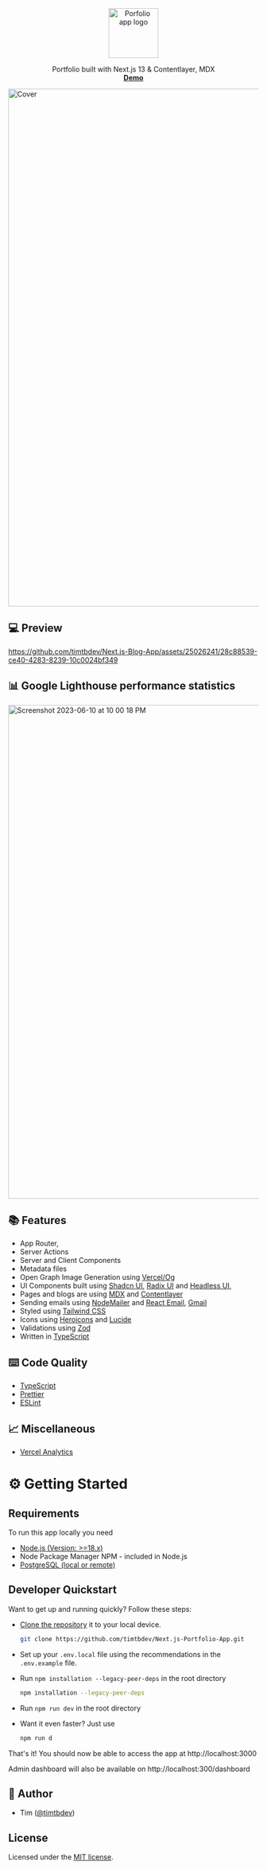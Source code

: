 <p align="center" style="margin-top: 120px">
  <a href="https://timtb.dev">
   <img src="https://github.com/timtbdev/Next.js-Portfolio-App/assets/25026241/f2c9c23c-6de8-4382-9369-f52952de0605" width="100px" alt="Porfolio app logo">
  </a>
</p>

  <p align="center">
  Portfolio built with Next.js 13 & Contentlayer, MDX
  <br>
    <a href="https://timtb.dev"><strong>Demo</strong></a>
  </p>

<img width="1040" alt="Cover" src="portfolio-github-cover](https://github.com/timtbdev/Next.js-Portfolio-App/assets/25026241/f7e5e9ab-b24b-4d34-9754-780eda858e95">

## 💻 Preview

https://github.com/timtbdev/Next.js-Blog-App/assets/25026241/28c88539-ce40-4283-8239-10c0024bf349

## 📊 Google Lighthouse performance statistics

<img width="992" alt="Screenshot 2023-06-10 at 10 00 18 PM" src="https://github.com/timtbdev/Portfolio/assets/25026241/ac4eacfb-d3e7-4afe-a092-d8c5d16a0a34">

## 📚 Features

- App Router,
- Server Actions
- Server and Client Components
- Metadata files
- Open Graph Image Generation using [Vercel/Og](https://vercel.com/docs/concepts/functions/edge-functions/og-image-generation)
- UI Components built using [Shadcn UI](https://ui.shadcn.com/), [Radix UI](https://www.radix-ui.com/) and [Headless UI](https://headlessui.com/),
- Pages and blogs are using [MDX](https://mdxjs.com/) and [Contentlayer](https://www.contentlayer.dev/)
- Sending emails using [NodeMailer](https://nodemailer.com) and [React Email](https://https://react.email/), [Gmail](https://gmail.com)
- Styled using [Tailwind CSS](https://tailwindcss.com/)
- Icons using [Heroicons](https://heroicons.com/) and [Lucide](https://lucide.dev/)
- Validations using [Zod](https://www.zod.dev)
- Written in [TypeScript](https://www.typescriptlang.org/)

## ⌨️ Code Quality

- [TypeScript](https://www.typescriptlang.org/)
- [Prettier](https://prettier.io/)
- [ESLint](https://eslint.org/)

## 📈 Miscellaneous

- [Vercel Analytics](https://vercel.com/analytics)

# ⚙️ Getting Started

## Requirements

To run this app locally you need

- [Node.js (Version: >=18.x)](https://nodejs.org/en/download/)
- Node Package Manager NPM - included in Node.js
- [PostgreSQL (local or remote)](https://www.postgresql.org/download/)

## Developer Quickstart

Want to get up and running quickly? Follow these steps:

- [Clone the repository](https://help.github.com/articles/cloning-a-repository/) it to your local device.

  ```sh
  git clone https://github.com/timtbdev/Next.js-Portfolio-App.git
  ```
- Set up your `.env.local` file using the recommendations in the `.env.example` file.
- Run `npm installation --legacy-peer-deps` in the root directory
  ```sh
  npm installation --legacy-peer-deps
  ```
- Run `npm run dev` in the root directory
- Want it even faster? Just use
  ```sh
  npm run d
  ```

That's it! You should now be able to access the app at http://localhost:3000

Admin dashboard will also be available on http://localhost:300/dashboard

## 🙇 Author

- Tim ([@timtbdev](https://twitter.com/timtbdev))

## License

Licensed under the [MIT license](https://github.com/shadcn/taxonomy/blob/main/LICENSE.md).
